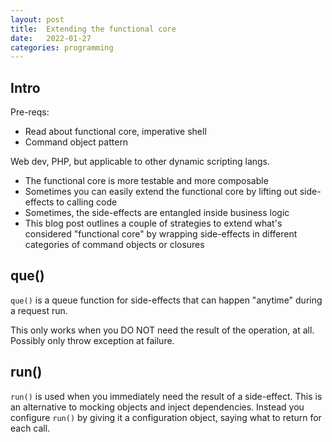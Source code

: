 ```yaml
---
layout: post
title:  Extending the functional core
date:   2022-01-27
categories: programming
---
```


## Intro

Pre-reqs:

* Read about functional core, imperative shell
* Command object pattern

Web dev, PHP, but applicable to other dynamic scripting langs.

* The functional core is more testable and more composable
* Sometimes you can easily extend the functional core by lifting out side-effects to calling code
* Sometimes, the side-effects are entangled inside business logic
* This blog post outlines a couple of strategies to extend what's considered "functional core" by wrapping side-effects in different categories of command objects or closures

## que()

`que()` is a queue function for side-effects that can happen "anytime" during a request run.

This only works when you DO NOT need the result of the operation, at all. Possibly only throw exception at failure.

## run()

`run()` is used when you immediately need the result of a side-effect. This is an alternative to mocking objects and inject dependencies. Instead you configure `run()` by giving it a configuration object, saying what to return for each call.
